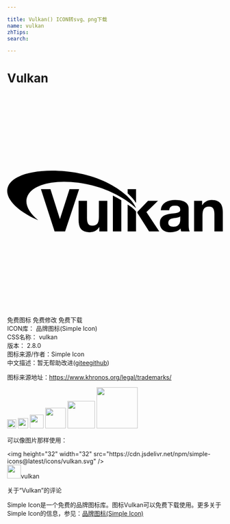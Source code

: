 ```yaml
---

title: Vulkan() ICON转svg、png下载
name: vulkan
zhTips: 
search: 

---
```


# Vulkan  <small style="font-size: 60%;font-weight: 100"></small>

<div id="svg" class="svg-wrap">
<svg role="img" viewBox="0 0 24 24" xmlns="http://www.w3.org/2000/svg"><title>Vulkan icon</title><path d="M14.342 15.337h-.936v-2.991c.299.167.694.474.936.769v2.222zm-7.897 0H5.278l-1.523-4.706h1.061l1.048 3.309h.013l1.061-3.309h1.068l-1.561 4.706zm4.7 0h-.89v-.474h-.02a1.051 1.051 0 0 1-.462.429 1.36 1.36 0 0 1-.58.132 1.63 1.63 0 0 1-.616-.099.89.89 0 0 1-.379-.28 1.11 1.11 0 0 1-.195-.442 2.768 2.768 0 0 1-.056-.577V11.93h.936v1.925c0 .281.044.491.132.629.088.139.244.208.468.208.255 0 .439-.076.554-.227.114-.152.171-.401.171-.748v-1.786h.936l.001 3.406zm3.352-2.05l-.002-.132 1.18-1.226h1.108l-1.285 1.252 1.43 2.155h-1.134l-1.297-2.049zm2.602-.31c.013-.22.068-.402.165-.547a1.13 1.13 0 0 1 .369-.349 1.6 1.6 0 0 1 .504-.188 2.9 2.9 0 0 1 .564-.056c.171 0 .345.012.521.036.176.024.336.072.481.142.145.07.264.168.356.293.092.125.138.291.138.498v1.773c0 .154.009.301.026.442a.799.799 0 0 0 .092.316h-.949a1.32 1.32 0 0 1-.066-.329 1.208 1.208 0 0 1-.528.323 2.135 2.135 0 0 1-.62.092c-.163 0-.314-.02-.455-.059a1.018 1.018 0 0 1-.369-.185.856.856 0 0 1-.247-.316 1.073 1.073 0 0 1-.089-.455c0-.193.034-.353.102-.478a.856.856 0 0 1 .264-.3c.108-.075.231-.131.369-.168.138-.037.278-.067.418-.089a7.99 7.99 0 0 1 .415-.053c.136-.013.257-.033.362-.059a.637.637 0 0 0 .251-.116c.062-.051.09-.124.086-.221a.5.5 0 0 0-.05-.241.365.365 0 0 0-.132-.138.521.521 0 0 0-.191-.066 1.56 1.56 0 0 0-.234-.017c-.185 0-.33.039-.435.119-.105.079-.167.211-.185.396h-.933zm2.162.693a.415.415 0 0 1-.148.082c-.059.02-.123.036-.191.05a3.21 3.21 0 0 1-.214.033c-.075.009-.149.02-.224.033-.07.013-.14.031-.208.053a.618.618 0 0 0-.178.089.42.42 0 0 0-.122.142.455.455 0 0 0-.046.218c0 .084.015.154.046.211a.362.362 0 0 0 .125.135.523.523 0 0 0 .185.069c.07.013.143.02.218.02.185 0 .328-.031.429-.092a.616.616 0 0 0 .224-.221.712.712 0 0 0 .089-.26c.011-.088.016-.158.017-.211l-.002-.351zm1.542-1.741h.89v.474h.02c.119-.198.272-.342.461-.432.189-.09.382-.135.58-.135.251 0 .456.034.617.102.16.068.286.163.379.283.092.121.157.268.194.441.037.176.056.368.056.579v2.096h-.936v-1.925c0-.281-.044-.491-.132-.629-.088-.138-.244-.208-.468-.208-.255 0-.439.076-.554.227-.114.151-.171.401-.171.748v1.786h-.936v-3.407zm-9.038-.587v3.996h.936v-3.48a11.577 11.577 0 0 0-.936-.516zm-9.548.17c.542-1.59 3.786-2.172 7.246-1.302 2.075.522 3.771 1.534 4.879 2.535-.503-1.327-2.94-3.22-6.295-3.868C4.253 8.143.511 8.788.048 10.472c-.334 1.216 1.134 2.641 3.406 3.615-1.021-.827-1.518-1.755-1.237-2.575zm12.126.655v-1.536h-.936v.466c.399.357.716.72.936 1.07z"/></svg>
</div>
<detail full-name='vulkan'></detail>

<div class="detail-page">
<p>
<span><span class="badge-success badge">免费图标</span> <span class="badge-success badge">免费修改</span>  <span class="badge-success badge">免费下载</span> </span>
<br/>
<span>
ICON库：
<span class="badge-secondary badge">品牌图标(Simple Icon)</span> 
</span>
<br/>
<span>
CSS名称：
<span class="badge-secondary badge">vulkan</span> 
</span>

<br/>
<span>
版本：
<span class="badge-secondary badge">2.8.0</span> 
</span>
<br/>
<span>图标来源/作者：<span class="badge-light badge">Simple Icon</span></span> 
<br/>
<span class="zh-detail">中文描述：暂无<span class="help-link"><span>帮助改进</span>(<a href="https://gitee.com/liuwave/icon-helper/edit/master/json/brands/vulkan.json" target="_blank" rel="noopener noreferrer">gitee</a><a href="https://github.com/liuwave/icon-helper/edit/master/json/brands/vulkan.json" target="_blank" rel="noopener noreferrer">github</a></span>)</span><br/>
</p>
</div><div class="description description alert alert-light"><p>图标来源地址：<a href="https://www.khronos.org/legal/trademarks/" target="_blank" rel="noopener noreferrer">https://www.khronos.org/legal/trademarks/</a></p></div>
<div class="alert alert-dark">
<img height="21" width="21" src="https://cdn.jsdelivr.net/npm/simple-icons@latest/icons/vulkan.svg" />
<img height="24" width="24" src="https://cdn.jsdelivr.net/npm/simple-icons@latest/icons/vulkan.svg" />
<img height="32" width="32" src="https://cdn.jsdelivr.net/npm/simple-icons@latest/icons/vulkan.svg" />
<img height="48" width="48" src="https://cdn.jsdelivr.net/npm/simple-icons@latest/icons/vulkan.svg" />
<img height="64" width="64" src="https://cdn.jsdelivr.net/npm/simple-icons@latest/icons/vulkan.svg" />
<img height="96" width="96" src="https://cdn.jsdelivr.net/npm/simple-icons@latest/icons/vulkan.svg" />

</div>
<div>
  <p>可以像图片那样使用：    
  </p>
  <div class="alert alert-primary" style="font-size: 14px">
    &lt;img height="32" width="32" src="https://cdn.jsdelivr.net/npm/simple-icons@latest/icons/vulkan.svg" /&gt;
    <copy-btn content='<img height="32" width="32" src="https://cdn.jsdelivr.net/npm/simple-icons@latest/icons/vulkan.svg" />'></copy-btn>
  </div>
  <div class="alert alert-secondary">
    <img height="32" width="32" src="https://cdn.jsdelivr.net/npm/simple-icons@latest/icons/vulkan.svg" />vulkan
    <copy-btn content="vulkan" btn-title="复制图标名称"></copy-btn>
  </div>
</div>

<Vssue title="关于“Vulkan”的评论" >关于“Vulkan”的评论</Vssue>


<div><p>Simple Icon是一个免费的品牌图标库。图标Vulkan可以免费下载使用。更多关于  Simple Icon的信息，参见：<a target="_blank" href="https://iconhelper.cn/brands.html">品牌图标(Simple Icon)</a>
</p></div>
